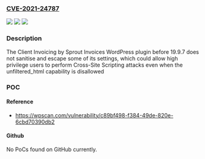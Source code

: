### [CVE-2021-24787](https://cve.mitre.org/cgi-bin/cvename.cgi?name=CVE-2021-24787)
![](https://img.shields.io/static/v1?label=Product&message=Client%20Invoicing%20by%20Sprout%20Invoices%20%E2%80%93%20Easy%20Estimates%20and%20Invoices%20for%20WordPress&color=blue)
![](https://img.shields.io/static/v1?label=Version&message=19.9.7%3C%2019.9.7%20&color=brighgreen)
![](https://img.shields.io/static/v1?label=Vulnerability&message=CWE-79%20Cross-site%20Scripting%20(XSS)&color=brighgreen)

### Description

The Client Invoicing by Sprout Invoices WordPress plugin before 19.9.7 does not sanitise and escape some of its settings, which could allow high privilege users to perform Cross-Site Scripting attacks even when the unfiltered_html capability is disallowed

### POC

#### Reference
- https://wpscan.com/vulnerability/c89bf498-f384-49de-820e-6cbd70390db2

#### Github
No PoCs found on GitHub currently.

